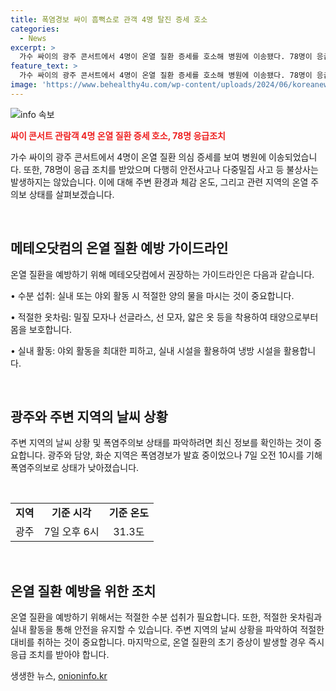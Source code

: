 ```yaml
---
title: 폭염경보 싸이 흠뻑쇼로 관객 4명 탈진 증세 호소
categories:
  - News
excerpt: >
  가수 싸이의 광주 콘서트에서 4명이 온열 질환 증세를 호소해 병원에 이송됐다. 78명이 응급조치를 받았으며, 안전사고는 발생하지 않았다. 폭염으로 체감온도는 31.3도를 기록하며 폭염주의보가 발효됐지만, 담양·화순 지역은 한 단계 낮아졌다. 싸이흠뻑쇼 썸머스웨그 2024 콘서트 관람객들의 안전에 대한 우려가 커지고 있다.
feature_text: >
  가수 싸이의 광주 콘서트에서 4명이 온열 질환 증세를 호소해 병원에 이송됐다. 78명이 응급조치를 받았으며, 안전사고는 발생하지 않았다. 폭염으로 체감온도는 31.3도를 기록하며 폭염주의보가 발효됐지만, 담양·화순 지역은 한 단계 낮아졌다. 싸이흠뻑쇼 썸머스웨그 2024 콘서트 관람객들의 안전에 대한 우려가 커지고 있다.
image: 'https://www.behealthy4u.com/wp-content/uploads/2024/06/koreanews.jpg'
---
```


<p><img src="https://www.behealthy4u.com/wp-content/uploads/2024/06/koreanews.jpg" alt="info 속보" /></p>

<p><b><span style="color: #ee2323;">싸이 콘서트 관람객 4명 온열 질환 증세 호소, 78명 응급조치</span></b></p>

<p>가수 싸이의 광주 콘서트에서 4명이 온열 질환 의심 증세를 보여 병원에 이송되었습니다. 또한, 78명이 응급 조치를 받았으며 다행히 안전사고나 다중밀집 사고 등 불상사는 발생하지는 않았습니다. 이에 대해 주변 환경과 체감 온도, 그리고 관련 지역의 온열 주의보 상태를 살펴보겠습니다. </p>

<p data-ke-size="size16">&nbsp;</p>

<h2 data-ke-size="size26">메테오닷컴의 온열 질환 예방 가이드라인</h2>

<p>온열 질환을 예방하기 위해 메테오닷컴에서 권장하는 가이드라인은 다음과 같습니다.</p>

<p data-ke-size="size16">• 수분 섭취: 실내 또는 야외 활동 시 적절한 양의 물을 마시는 것이 중요합니다.</p>

<p data-ke-size="size16">• 적절한 옷차림: 밀짚 모자나 선글라스, 선 모자, 얇은 옷 등을 착용하여 태양으로부터 몸을 보호합니다.</p>

<p data-ke-size="size16">• 실내 활동: 야외 활동을 최대한 피하고, 실내 시설을 활용하여 냉방 시설을 활용합니다.</p>

<p data-ke-size="size16">&nbsp;</p>

<h2 data-ke-size="size26">광주와 주변 지역의 날씨 상황</h2>

<p>주변 지역의 날씨 상황 및 폭염주의보 상태를 파악하려면 최신 정보를 확인하는 것이 중요합니다. 광주와 담양, 화순 지역은 폭염경보가 발효 중이었으나 7일 오전 10시를 기해 폭염주의보로 상태가 낮아졌습니다.</p>

<p data-ke-size="size16">&nbsp;</p>

<table>
  <tbody>
    <tr>
      <td style="text-align: center; height: 17px;"><b>지역</b></td>
      <td style="text-align: center; height: 17px;"><b>기준 시각</b></td>
      <td style="text-align: center; height: 17px;"><b>기준 온도</b></td>
    </tr>
    <tr>
      <td style="text-align: center; height: 17px;">광주</td>
      <td style="text-align: center; height: 17px;">7일 오후 6시</td>
      <td style="text-align: center; height: 17px;">31.3도</td>
    </tr>
  </tbody>
</table>

<p data-ke-size="size16">&nbsp;</p>

<h2 data-ke-size="size26">온열 질환 예방을 위한 조치</h2>

<p data-ke-size="size16">온열 질환을 예방하기 위해서는 적절한 수분 섭취가 필요합니다. 또한, 적절한 옷차림과 실내 활동을 통해 안전을 유지할 수 있습니다. 주변 지역의 날씨 상황을 파악하여 적절한 대비를 취하는 것이 중요합니다. 마지막으로, 온열 질환의 초기 증상이 발생할 경우 즉시 응급 조치를 받아야 합니다.</p>
생생한 뉴스, <a href="https://onioninfo.kr" rel="dofollow">onioninfo.kr</a>



